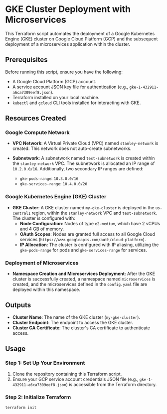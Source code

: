 # GKE Cluster Deployment with Microservices

This Terraform script automates the deployment of a Google Kubernetes Engine (GKE) cluster on Google Cloud Platform (GCP) and the subsequent deployment of a microservices application within the cluster.

## Prerequisites

Before running this script, ensure you have the following:

- A Google Cloud Platform (GCP) account.
- A service account JSON key file for authentication (e.g., `gke-1-432911-a6ca7309eef8.json`).
- Terraform installed on your local machine.
- `kubectl` and `gcloud` CLI tools installed for interacting with GKE.

## Resources Created

### Google Compute Network

- **VPC Network**: A Virtual Private Cloud (VPC) named `stanley-network` is created. This network does not auto-create subnetworks.
  
- **Subnetwork**: A subnetwork named `test-subnetwork` is created within the `stanley-network` VPC. The subnetwork is allocated an IP range of `10.2.0.0/16`. Additionally, two secondary IP ranges are defined:
  - `gke-pods-range`: `10.3.0.0/16`
  - `gke-services-range`: `10.4.0.0/20`

### Google Kubernetes Engine (GKE) Cluster

- **GKE Cluster**: A GKE cluster named `my-gke-cluster` is deployed in the `us-central1` region, within the `stanley-network` VPC and `test-subnetwork`. The cluster is configured with:
  - **Node Configuration**: Nodes of type `e2-medium`, which have 2 vCPUs and 4 GB of memory.
  - **OAuth Scopes**: Nodes are granted full access to all Google Cloud services (`https://www.googleapis.com/auth/cloud-platform`).
  - **IP Allocation**: The cluster is configured with IP aliasing, utilizing the `gke-pods-range` for pods and `gke-services-range` for services.

### Deployment of Microservices

- **Namespace Creation and Microservices Deployment**: After the GKE cluster is successfully created, a namespace named `microservices` is created, and the microservices defined in the `config.yaml` file are deployed within this namespace.

## Outputs

- **Cluster Name**: The name of the GKE cluster (`my-gke-cluster`).
- **Cluster Endpoint**: The endpoint to access the GKE cluster.
- **Cluster CA Certificate**: The cluster's CA certificate to authenticate access.

## Usage

### Step 1: Set Up Your Environment

1. Clone the repository containing this Terraform script.
2. Ensure your GCP service account credentials JSON file (e.g., `gke-1-432911-a6ca7309eef8.json`) is accessible from the Terraform directory.

### Step 2: Initialize Terraform

```bash
terraform init
